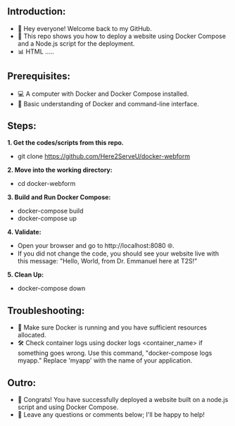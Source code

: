 ## Introduction:

* 👋 Hey everyone! Welcome back to my GitHub.
* 🎥 This repo shows you how to deploy a website using Docker Compose and a Node.js script for the deployment.
* 📊 HTML .....

## Prerequisites:
* 💻 A computer with Docker and Docker Compose installed.
* 📁 Basic understanding of Docker and command-line interface.

## Steps:
**1. Get the codes/scripts from this repo.**
* git clone https://github.com/Here2ServeU/docker-webform

**2. Move into the working directory:**
* cd docker-webform  

**3. Build and Run Docker Compose:**
* docker-compose build
* docker-compose up

**4. Validate:**
* Open your browser and go to http://localhost:8080 🌐.
* If you did not change the code, you should see your website live with this message: "Hello, World, from Dr. Emmanuel here at T2S!"

**5. Clean Up:**
* docker-compose down

## Troubleshooting:
* 🚨 Make sure Docker is running and you have sufficient resources allocated.
* 🛠️ Check container logs using docker logs <container_name> if something goes wrong. Use this command, "docker-compose logs myapp." Replace 'myapp' with the name of your application. 


## Outro:
* 🎉 Congrats! You have successfully deployed a website built on a node.js script and using Docker Compose.
* 💬 Leave any questions or comments below; I'll be happy to help!
